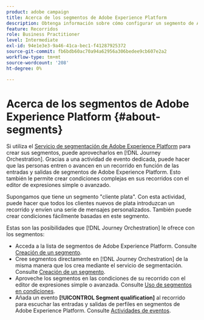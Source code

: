 ```yaml
---
product: adobe campaign
title: Acerca de los segmentos de Adobe Experience Platform
description: Obtenga información sobre cómo configurar un segmento de Adobe Experience Platform
feature: Recorridos
role: Business Practitioner
level: Intermediate
exl-id: 94e1e3e3-9a46-41ca-bec1-f41287925372
source-git-commit: fb6bdb60ac70a94a62956a306bedee9cb607e2a2
workflow-type: tm+mt
source-wordcount: '208'
ht-degree: 0%

---
```


# Acerca de los segmentos de Adobe Experience Platform {#about-segments}

Si utiliza el [Servicio de segmentación de Adobe Experience Platform](https://experienceleague.adobe.com/docs/experience-platform/segmentation/home.html) para crear sus segmentos, puede aprovecharlos en [!DNL Journey Orchestration]. Gracias a una actividad de evento dedicada, puede hacer que las personas entren o avancen en un recorrido en función de las entradas y salidas de segmentos de Adobe Experience Platform. Esto también le permite crear condiciones complejas en sus recorridos con el editor de expresiones simple o avanzado.

Supongamos que tiene un segmento &quot;cliente plata&quot;. Con esta actividad, puede hacer que todos los clientes nuevos de plata introduzcan un recorrido y envíen una serie de mensajes personalizados. También puede crear condiciones fácilmente basadas en este segmento.

Estas son las posibilidades que [!DNL Journey Orchestration] le ofrece con los segmentos:

* Acceda a la lista de segmentos de Adobe Experience Platform. Consulte [Creación de un segmento](../segment/creating-a-segment.md).
* Cree segmentos directamente en [!DNL Journey Orchestration] de la misma manera que los crea mediante el servicio de segmentación. Consulte [Creación de un segmento](../segment/creating-a-segment.md).
* Aproveche los segmentos en las condiciones de su recorrido con el editor de expresiones simple o avanzada. Consulte [Uso de segmentos en condiciones](../segment/using-a-segment.md).
* Añada un evento **[!UICONTROL Segment qualification]** al recorrido para escuchar las entradas y salidas de perfiles en segmentos de Adobe Experience Platform. Consulte [Actividades de eventos](../building-journeys/segment-qualification-events.md).
